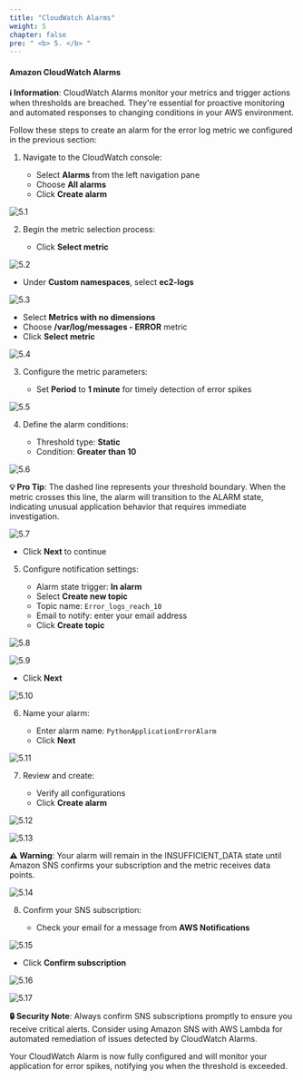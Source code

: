 ```yaml
---
title: "CloudWatch Alarms"
weight: 5
chapter: false
pre: " <b> 5. </b> "
---
```


#### Amazon CloudWatch Alarms

**ℹ️ Information**: CloudWatch Alarms monitor your metrics and trigger actions when thresholds are breached. They're essential for proactive monitoring and automated responses to changing conditions in your AWS environment.

Follow these steps to create an alarm for the error log metric we configured in the previous section:

1. Navigate to the CloudWatch console:

   - Select **Alarms** from the left navigation pane
   - Choose **All alarms**
   - Click **Create alarm**

![5.1](/images/5-cloud-watch-alarm/5.1.png)

2. Begin the metric selection process:

   - Click **Select metric**

![5.2](/images/5-cloud-watch-alarm/5.2.png)

   - Under **Custom namespaces**, select **ec2-logs**

![5.3](/images/5-cloud-watch-alarm/5.3.png)

   - Select **Metrics with no dimensions**
   - Choose **/var/log/messages - ERROR** metric
   - Click **Select metric**

![5.4](/images/5-cloud-watch-alarm/5.4.png)

3. Configure the metric parameters:

   - Set **Period** to **1 minute** for timely detection of error spikes

![5.5](/images/5-cloud-watch-alarm/5.5.png)

4. Define the alarm conditions:

   - Threshold type: **Static**
   - Condition: **Greater than 10**

![5.6](/images/5-cloud-watch-alarm/5.6.png)

**💡 Pro Tip**: The dashed line represents your threshold boundary. When the metric crosses this line, the alarm will transition to the ALARM state, indicating unusual application behavior that requires immediate investigation.

![5.7](/images/5-cloud-watch-alarm/5.7.png)

   - Click **Next** to continue

5. Configure notification settings:

   - Alarm state trigger: **In alarm**
   - Select **Create new topic**
   - Topic name: `Error_logs_reach_10`
   - Email to notify: enter your email address
   - Click **Create topic**

![5.8](/images/5-cloud-watch-alarm/5.8.png)

![5.9](/images/5-cloud-watch-alarm/5.9.png)

   - Click **Next**

![5.10](/images/5-cloud-watch-alarm/5.10.png)

6. Name your alarm:

   - Enter alarm name: `PythonApplicationErrorAlarm`
   - Click **Next**

![5.11](/images/5-cloud-watch-alarm/5.11.png)

7. Review and create:

   - Verify all configurations
   - Click **Create alarm**

![5.12](/images/5-cloud-watch-alarm/5.12.png)

![5.13](/images/5-cloud-watch-alarm/5.13.png)

**⚠️ Warning**: Your alarm will remain in the INSUFFICIENT_DATA state until Amazon SNS confirms your subscription and the metric receives data points.

![5.14](/images/5-cloud-watch-alarm/5.14.png)

8. Confirm your SNS subscription:

   - Check your email for a message from **AWS Notifications**

![5.15](/images/5-cloud-watch-alarm/5.15.png)

   - Click **Confirm subscription**

![5.16](/images/5-cloud-watch-alarm/5.16.png)

![5.17](/images/5-cloud-watch-alarm/5.17.png)

**🔒 Security Note**: Always confirm SNS subscriptions promptly to ensure you receive critical alerts. Consider using Amazon SNS with AWS Lambda for automated remediation of issues detected by CloudWatch Alarms.

Your CloudWatch Alarm is now fully configured and will monitor your application for error spikes, notifying you when the threshold is exceeded.
